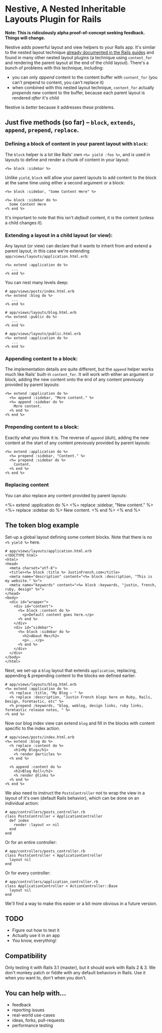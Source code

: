 # Nestive, A Nested Inheritable Layouts Plugin for Rails

**Note: This is ridiculously alpha proof-of-concept seeking feedback. Things will change.**

Nestive adds powerful layout and view helpers to your Rails app. It's similar to the nested layout technique [already documented in the Rails guides](http://guides.rubyonrails.org/layouts_and_rendering.html#using-nested-layouts) and found in many other nested layout plugins (a technique using `content_for` and rendering the parent layout at the end of the child layout). There's a bunch of problems with this technique, including:

* you can only *append* content to the content buffer with `content_for` (you can't prepend to content, you can't replace it)
* when combined with this nested layout technique, `content_for` actually *prepends* new content to the buffer, because each parent layout is rendered *after* it's child

Nestive is *better* because it addresses these problems.

## Just five methods (so far) – `block`, `extends`, `append`, `prepend`, `replace`.

### Defining a block of content in your parent layout with `block`:

The `block` helper is a lot like Rails' own `<%= yield :foo %>`, and is used in layouts to define and render a chunk of content in your layout:

    <%= block :sidebar %>
    
Unlike `yield`, `block` will allow your parent layouts to add content to the block at the same time using either a second argument or a block:

    <%= block :sidebar, "Some Content Here" %>

    <%= block :sidebar do %>
      Some Content Here
    <% end %>
    
It's important to note that this isn't *default* content, it *is* the content (unless a child changes it).

### Extending a layout in a child layout (or view):

Any layout (or view) can declare that it wants to inherit from and extend a parent layout, in this case we're extending `app/views/layouts/application.html.erb`:

    <%= extend :application do %>
       ...
    <% end %>
    
You can nest many levels deep:

    # app/views/posts/index.html.erb
    <%= extend :blog do %>
       ...
    <% end %>
    
    # app/views/layouts/blog.html.erb
    <%= extend :public do %>
       ...
    <% end %>
    
    # app/views/layouts/public.html.erb
    <%= extend :application do %>
       ...
    <% end %>

### Appending content to a block:

The implementation details are quite different, but the `append` helper works much like Rails' built-in `content_for`. It will work with either an argument or block, adding the new content onto the end of any content previously provided by parent layouts:

    <%= extend :application do %>
      <%= append :sidebar, "More content." %>
      <%= append :sidebar do %>
        More content.
      <% end %>
    <% end %>

### Prepending content to a block:

Exactly what you think it is. The reverse of `append` (duh), adding the new content at the start of any content previously provided by parent layouts:

    <%= extend :application do %>
      <%= prepend :sidebar, "Content." %>
      <%= prepend :sidebar do %>
        Content.
      <% end %>
    <% end %>

### Replacing content

You can also replace any content provided by parent layouts:

<%= extend :application do %>
  <%= replace :sidebar, "New content." %>
  <%= replace :sidebar do %>
    New content.
  <% end %>
<% end %>


## The token blog example

Set-up a global layout defining some content blocks. Note that there is no `<% yield %>` here.
    
    # app/views/layouts/application.html.erb
    <!DOCTYPE html>
    <html>
    <head>
      <meta charset="utf-8">
      <title><%= block :title %> JustinFrench.com</title>
      <meta name="description" content="<%= block :description, "This is my website." %>">
      <meta name="keywords" content="<%= block :keywords, "justin, french, ruby, design" %>">
    </head>
    <body>
      <div id="wrapper">
        <div id="content">
          <%= block :content do %>
            <p>Default content goes here.</p>
          <% end %>
        </div>
        <div id="sidebar">
          <%= block :sidebar do %>
            <h2>About Me</h2>
            <p>...</p>
          <% end %>
        </div>
      </div>
    </body>
    </html>
    
Next, we set-up a `blog` layout that extends `application`, replacing, appending & prepending content to the blocks we defined earlier.
    
    # app/views/layouts/blog.html.erb
    <%= extend :application do %>
      <% replace :title, "My Blog – " %>
      <% replace :description, "Justin French blogs here on Ruby, Rails, Design, Formtastic, etc" %>
      <% prepend :keywords, "blog, weblog, design links, ruby links, formtastic release notes, " %>
    <% end %>

Now our blog index view can extend `blog` and fill in the blocks with content specific to the index action.
    
    # app/views/posts/index.html.erb
    <%= extend :blog do %>
      <% replace :content do %>
        <h1>My Blog</h1>
        <% render @articles %>
      <% end %>
    
      <% append :content do %>
        <h2>Blog Roll</h2>
        <% render @links %>
      <% end %>
    <% end %>
    
We also need to instruct the `PostsController` not to wrap the view in a layout of it's own (default Rails behavior), which can be done on an individual action:

    # app/controllers/posts_controller.rb
    class PostsController < ApplicationController
      def index
        render :layout => nil
      end
    end

Or for an entire controller:

    # app/controllers/posts_controller.rb
    class PostsController < ApplicationController
      layout nil
    end
    
Or for every controller:

    # app/controllers/application_controller.rb
    class ApplicationController < ActionController::Base
      layout nil
    end

We'll find a way to make this easier or a bit more obvious in a future version.


## TODO

* Figure out how to test it
* Actually use it in an app
* You know, everything!


## Compatibility

Only testing it with Rails 3.1 (master), but it should work with Rails 2 & 3. We don't monkey patch or fiddle with any default behaviors in Rails. Use it when you want to, don't when you don't.

## You can help with...

* feedback
* reporting issues
* real-world use-cases
* ideas, forks, pull-requests
* performance testing